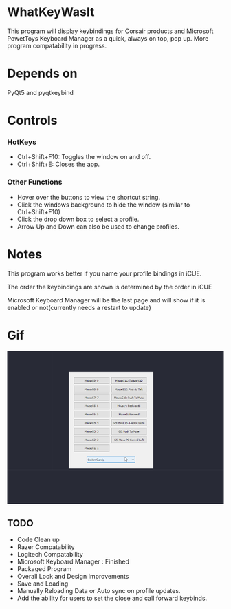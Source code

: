 # WhatKeyWasIt
This program will display keybindings for Corsair products and Microsoft PowetToys Keyboard Manager as a quick, always on top, pop up. More program compatability in progress. 

# Depends on
PyQt5 and pyqtkeybind

# Controls

### HotKeys
* Ctrl+Shift+F10: Toggles the window on and off.
* Ctrl+Shift+E: Closes the app.

### Other Functions
* Hover over the buttons to view the shortcut string.
* Click the windows background to hide the window (similar to Ctrl+Shift+F10)
* Click the drop down box to select a profile.
* Arrow Up and Down can also be used to change profiles.

# Notes
This program works better if you name your profile bindings in iCUE.

The order the keybindings are shown is determined by the order in iCUE

Microsoft Keyboard Manager will be the last page and will show if it is enabled or not(currently needs a restart to update)

# Gif
![Example Gif](/Example.gif)

## TODO
  * Code Clean up
  * Razer Compatability
  * Logitech Compatability
  * Microsoft Keyboard Manager : Finished
  * Packaged Program
  * Overall Look and Design Improvements
  * Save and Loading
  * Manually Reloading Data or Auto sync on profile updates.
  * Add the ability for users to set the close and call forward keybinds.
